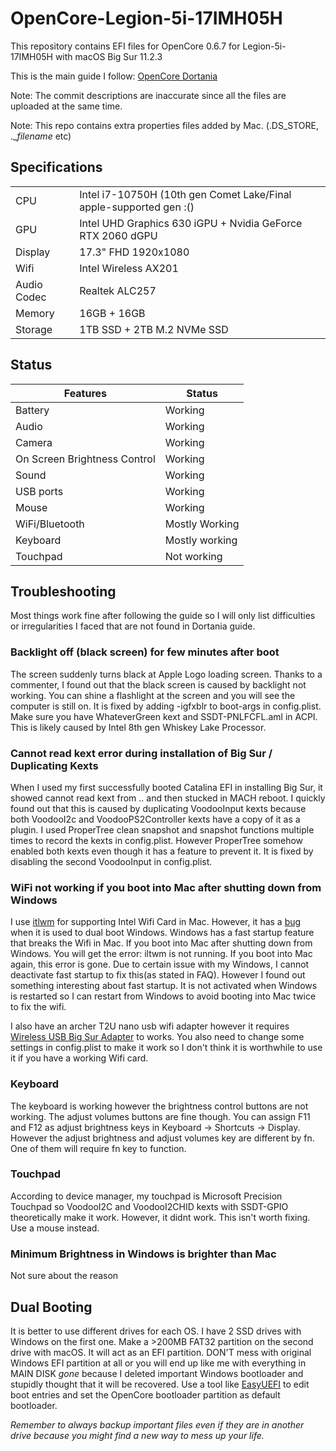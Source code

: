 # OpenCore-Legion-5i-17IMH05H
 
This repository contains EFI files for OpenCore 0.6.7 for Legion-5i-17IMH05H with macOS Big Sur 11.2.3

This is the main guide I follow: [OpenCore Dortania](https://dortania.github.io/OpenCore-Install-Guide/)

Note: The commit descriptions are inaccurate since all the files are uploaded at the same time.

Note: This repo contains extra properties files added by Mac. (.DS_STORE, .\__filename_ etc)

## Specifications

| | |
|-|-|
|CPU| Intel i7-10750H (10th gen Comet Lake/Final apple-supported gen :() |
|GPU| Intel UHD Graphics 630 iGPU + Nvidia GeForce RTX 2060 dGPU |
|Display| 17.3" FHD 1920x1080 |
|Wifi| Intel Wireless AX201 |
|Audio Codec| Realtek ALC257 |
|Memory| 16GB + 16GB |
|Storage| 1TB SSD + 2TB M.2 NVMe SSD |

## Status

| Features | Status |
|----------|--------|
| Battery  | Working |
| Audio | Working |
| Camera | Working |
| On Screen Brightness Control | Working |
| Sound | Working |
| USB ports | Working |
| Mouse | Working |
| WiFi/Bluetooth | Mostly Working |
| Keyboard | Mostly working |
| Touchpad | Not working |

## Troubleshooting
Most things work fine after following the guide so I will only list difficulties or irregularities I faced that are not found in Dortania guide.

### Backlight off (black screen) for few minutes after boot
The screen suddenly turns black at Apple Logo loading screen. Thanks to a commenter, I found out that the black screen is caused by backlight not working. You can shine a flashlight at the screen and you will see the computer is still on. It is fixed by adding -igfxblr to boot-args in config.plist. Make sure you have WhateverGreen kext and SSDT-PNLFCFL.aml in ACPI. This is likely caused by Intel 8th gen Whiskey Lake Processor.

### Cannot read kext error during installation of Big Sur / Duplicating Kexts
When I used my first successfully booted Catalina EFI in installing Big Sur, it showed cannot read kext from .. and then stucked in MACH reboot. I quickly found out that this is caused by duplicating VoodooInput kexts because both VoodooI2c and VoodooPS2Controller kexts have a copy of it as a plugin. I used ProperTree clean snapshot and snapshot functions multiple times to record the kexts in config.plist. However ProperTree somehow enabled both kexts even though it has a feature to prevent it. It is fixed by disabling the second VoodooInput in config.plist.

### WiFi not working if you boot into Mac after shutting down from Windows
I use [itlwm](https://github.com/OpenIntelWireless/itlwm) for supporting Intel Wifi Card in Mac. However, it has a [bug](https://openintelwireless.github.io/itlwm/FAQ.html#dual-boot-with-windows) when it is used to dual boot Windows. Windows has a fast startup feature that breaks the Wifi in Mac. If you boot into Mac after shutting down from Windows. You will get the error: iltwm is not running. If you boot into Mac again, this error is gone. Due to certain issue with my Windows, I cannot deactivate fast startup to fix this(as stated in FAQ). However I found out something interesting about fast startup. It is not activated when Windows is restarted so I can restart from Windows to avoid booting into Mac twice to fix the wifi.

I also have an archer T2U nano usb wifi adapter however it requires [Wireless USB Big Sur Adapter](https://github.com/chris1111/Wireless-USB-Big-Sur-Adapter) to works. You also need to change some settings in config.plist to make it work so I don't think it is worthwhile to use it if you have a working Wifi card.

### Keyboard
The keyboard is working however the brightness control buttons are not working. The adjust volumes buttons are fine though. You can assign F11 and F12 as adjust brightness keys in Keyboard -> Shortcuts -> Display. However the adjust brightness and adjust volumes key are different by fn. One of them will require fn key to function.

### Touchpad
According to device manager, my touchpad is Microsoft Precision Touchpad so VoodooI2C and VoodooI2CHID kexts with SSDT-GPIO theoretically make it work. However, it didnt work. This isn't worth fixing. Use a mouse instead. 

### Minimum Brightness in Windows is brighter than Mac
Not sure about the reason

## Dual Booting
It is better to use different drives for each OS. I have 2 SSD drives with Windows on the first one. Make a >200MB FAT32 partition on the second drive with macOS. It will act as an EFI partition. DON'T mess with original Windows EFI partition at all or you will end up like me with everything in MAIN DISK *gone* because I deleted important Windows bootloader and stupidly thought that it will be recovered. Use a tool like [EasyUEFI](https://www.easyuefi.com/index-us.html) to edit boot entries and set the OpenCore bootloader partition as default bootloader. 

*Remember to always backup important files even if they are in another drive because you might find a new way to mess up your life.*
